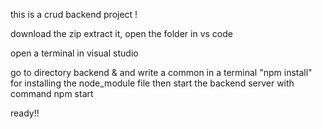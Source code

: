 this is a   crud backend project !

download the zip extract it, open the folder in vs code

open a terminal in visual studio

go to directory backend & and write a common in a terminal "npm install" for installing the node_module file then start the backend server with command npm start

ready!!

